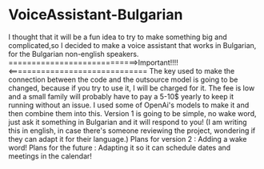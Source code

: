 # VoiceAssistant-Bulgarian
I thought that it will be a fun idea to try to make something big and complicated,so I decided to make a voice assistant that works in Bulgarian, for the Bulgarian non-english speakers.
============================>Important!!!!<==============================
The key used to make the connection between the code and the outsource model is going to be changed, because if you try to use it, I will be charged for it. The fee is low and a small family will probably have to pay a 5-10$ yearly to keep it running without an issue.
I used some of OpenAi's models to make it and then combine them into this. 
Version 1 is going to be simple, no wake word, just ask it something in Bulgarian and it will respond to you!
(I am writing this in english, in case there's someone reviewing the project, wondering if they can adapt it for their language.)
Plans for version 2 : Adding a wake word! 
Plans for the future : Adapting it so it can schedule dates and meetings in the calendar! 

